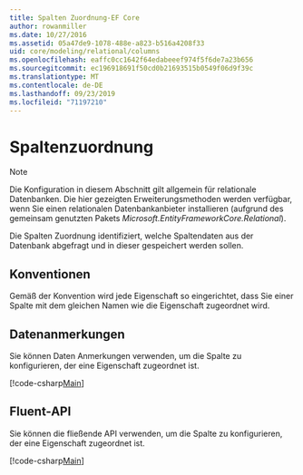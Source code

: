 ```yaml
---
title: Spalten Zuordnung-EF Core
author: rowanmiller
ms.date: 10/27/2016
ms.assetid: 05a47de9-1078-488e-a823-b516a4208f33
uid: core/modeling/relational/columns
ms.openlocfilehash: eaffc0cc1642f64edabeeef974f5f6de7a23b656
ms.sourcegitcommit: ec196918691f50cd0b21693515b0549f06d9f39c
ms.translationtype: MT
ms.contentlocale: de-DE
ms.lasthandoff: 09/23/2019
ms.locfileid: "71197210"
---
```

# <a name="column-mapping"></a>Spaltenzuordnung

> [!NOTE]  
> Die Konfiguration in diesem Abschnitt gilt allgemein für relationale Datenbanken. Die hier gezeigten Erweiterungsmethoden werden verfügbar, wenn Sie einen relationalen Datenbankanbieter installieren (aufgrund des gemeinsam genutzten Pakets *Microsoft.EntityFrameworkCore.Relational*).

Die Spalten Zuordnung identifiziert, welche Spaltendaten aus der Datenbank abgefragt und in dieser gespeichert werden sollen.

## <a name="conventions"></a>Konventionen

Gemäß der Konvention wird jede Eigenschaft so eingerichtet, dass Sie einer Spalte mit dem gleichen Namen wie die Eigenschaft zugeordnet wird.

## <a name="data-annotations"></a>Datenanmerkungen

Sie können Daten Anmerkungen verwenden, um die Spalte zu konfigurieren, der eine Eigenschaft zugeordnet ist.

[!code-csharp[Main](../../../../samples/core/Modeling/DataAnnotations/Relational/Column.cs?highlight=13)]

## <a name="fluent-api"></a>Fluent-API

Sie können die fließende API verwenden, um die Spalte zu konfigurieren, der eine Eigenschaft zugeordnet ist.

[!code-csharp[Main](../../../../samples/core/Modeling/FluentAPI/Relational/Column.cs?highlight=11-13)]
